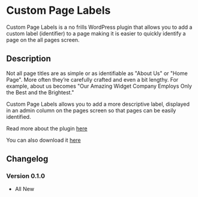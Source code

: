 # Custom Page Labels

Custom Page Labels is a no frills WordPress plugin that allows you to add a custom label (identifier) to a page making it is easier to quickly identify a page on the all pages screen.

## Description

Not all page titles are as simple or as identifiable as "About Us" or "Home Page". More often they’re carefully crafted and even a bit lengthy. For example, about us becomes "Our Amazing Widget Company Employs Only the Best and the Brightest."

Custom Page Labels allows you to add a more descriptive label, displayed in an admin column on the pages screen so that pages can be easily identified.

Read more about the plugin [here](http://jeremyjaymes.com/wordpress-plugin-custom-page-labels/)

You can also download it [here](https://wordpress.org/plugins/custom-page-labels/)

## Changelog

### Version 0.1.0
* All New
